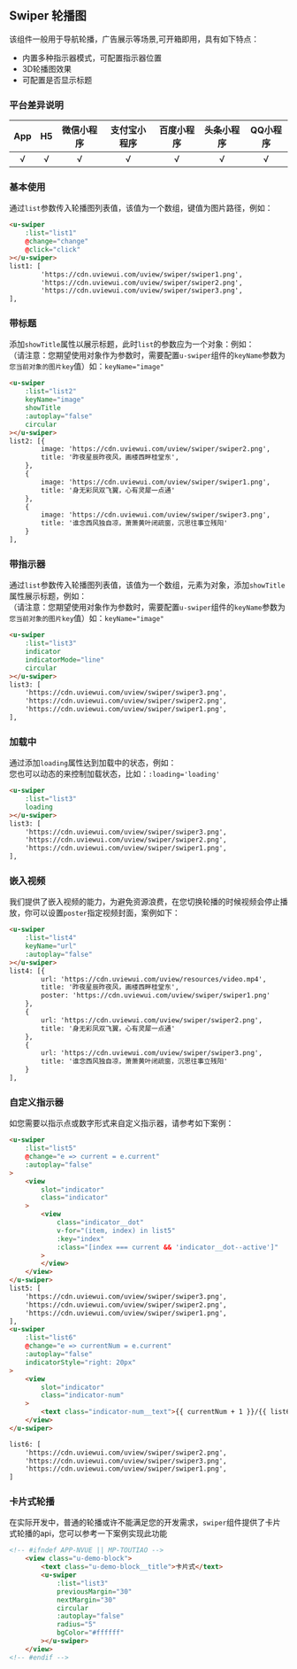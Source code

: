 ## Swiper 轮播图 <to-api/>

<demo-model url="/pages/componentsB/swiper/index"></demo-model>



该组件一般用于导航轮播，广告展示等场景,可开箱即用，具有如下特点：
- 内置多种指示器模式，可配置指示器位置
- 3D轮播图效果
- 可配置是否显示标题


### 平台差异说明

|App|H5|微信小程序|支付宝小程序|百度小程序|头条小程序|QQ小程序|
|:-:|:-:|:-:|:-:|:-:|:-:|:-:|
|√|√|√|√|√|√|√|

### 基本使用

通过`list`参数传入轮播图列表值，该值为一个数组，键值为图片路径，例如：
```html
<u-swiper
	:list="list1"
	@change="change"
	@click="click"
></u-swiper>
list1: [
        'https://cdn.uviewui.com/uview/swiper/swiper1.png',
        'https://cdn.uviewui.com/uview/swiper/swiper2.png',
        'https://cdn.uviewui.com/uview/swiper/swiper3.png',
],
```

### 带标题

添加`showTitle`属性以展示标题，此时`list`的参数应为一个对象：例如：
<br/>
（请注意：您期望使用对象作为参数时，需要配置`u-swiper`组件的`keyName`参数为`您当前对象的图片key`值）如：`keyName="image"`

```html
<u-swiper
	:list="list2"
	keyName="image"
	showTitle
	:autoplay="false"
	circular
></u-swiper>
list2: [{
		image: 'https://cdn.uviewui.com/uview/swiper/swiper2.png',
		title: '昨夜星辰昨夜风，画楼西畔桂堂东',
	},
	{
		image: 'https://cdn.uviewui.com/uview/swiper/swiper1.png',
		title: '身无彩凤双飞翼，心有灵犀一点通'
	},
	{
		image: 'https://cdn.uviewui.com/uview/swiper/swiper3.png',
		title: '谁念西风独自凉，萧萧黄叶闭疏窗，沉思往事立残阳'
	}
],
```
### 带指示器

通过`list`参数传入轮播图列表值，该值为一个数组，元素为对象，添加`showTitle`属性展示标题，例如：
<br/>
（请注意：您期望使用对象作为参数时，需要配置`u-swiper`组件的`keyName`参数为`您当前对象的图片key`值）如：`keyName="image"`

```html
<u-swiper
	:list="list3"
	indicator
	indicatorMode="line"
	circular
></u-swiper>
list3: [
	'https://cdn.uviewui.com/uview/swiper/swiper3.png',
	'https://cdn.uviewui.com/uview/swiper/swiper2.png',
	'https://cdn.uviewui.com/uview/swiper/swiper1.png',
],
```
### 加载中

通过添加`loading`属性达到加载中的状态，例如：
<br/>
您也可以动态的来控制加载状态，比如：`:loading='loading'`
```html
<u-swiper
	:list="list3"
	loading
></u-swiper>
list3: [
	'https://cdn.uviewui.com/uview/swiper/swiper3.png',
	'https://cdn.uviewui.com/uview/swiper/swiper2.png',
	'https://cdn.uviewui.com/uview/swiper/swiper1.png',
],
```
### 嵌入视频

我们提供了嵌入视频的能力，为避免资源浪费，在您切换轮播的时候视频会停止播放，你可以设置`poster`指定视频封面，案例如下：

```html
<u-swiper
	:list="list4"
	keyName="url"
	:autoplay="false"
></u-swiper>
list4: [{
		url: 'https://cdn.uviewui.com/uview/resources/video.mp4',
		title: '昨夜星辰昨夜风，画楼西畔桂堂东',
		poster: 'https://cdn.uviewui.com/uview/swiper/swiper1.png'
	},
	{
		url: 'https://cdn.uviewui.com/uview/swiper/swiper2.png',
		title: '身无彩凤双飞翼，心有灵犀一点通'
	},
	{
		url: 'https://cdn.uviewui.com/uview/swiper/swiper3.png',
		title: '谁念西风独自凉，萧萧黄叶闭疏窗，沉思往事立残阳'
	}
],
```
### 自定义指示器

如您需要以指示点或数字形式来自定义指示器，请参考如下案例：

```html
<u-swiper
	:list="list5"
	@change="e => current = e.current"
	:autoplay="false"
>
	<view
		slot="indicator"
		class="indicator"
	>
		<view
			class="indicator__dot"
			v-for="(item, index) in list5"
			:key="index"
			:class="[index === current && 'indicator__dot--active']"
		>
		</view>
	</view>
</u-swiper>
list5: [
	'https://cdn.uviewui.com/uview/swiper/swiper3.png',
	'https://cdn.uviewui.com/uview/swiper/swiper2.png',
	'https://cdn.uviewui.com/uview/swiper/swiper1.png',
],
<u-swiper
	:list="list6"
	@change="e => currentNum = e.current"
	:autoplay="false"
	indicatorStyle="right: 20px"
>
	<view
		slot="indicator"
		class="indicator-num"
	>
		<text class="indicator-num__text">{{ currentNum + 1 }}/{{ list6.length }}</text>
	</view>
</u-swiper>

list6: [
	'https://cdn.uviewui.com/uview/swiper/swiper2.png',
	'https://cdn.uviewui.com/uview/swiper/swiper3.png',
	'https://cdn.uviewui.com/uview/swiper/swiper1.png',
]
```
### 卡片式轮播

在实际开发中，普通的轮播或许不能满足您的开发需求，`swiper`组件提供了卡片式轮播的api，您可以参考一下案例实现此功能
```html
<!-- #ifndef APP-NVUE || MP-TOUTIAO -->
	<view class="u-demo-block">
		<text class="u-demo-block__title">卡片式</text>
		<u-swiper
			:list="list3"
			previousMargin="30"
			nextMargin="30"
			circular
			:autoplay="false"
			radius="5"
			bgColor="#ffffff"
		></u-swiper>
	</view>
<!-- #endif -->
```
<!-- 
### 指示器类型

本组件内置了多种指示器，通过配置`mode`参数即可，有如下：
- `rect`-指示器为方块状
- `dot`-指示器为圆点
- `number`-指示器为数字
- `round`-激活的指示器为块状，未激活的未点状，为默认值
- `none`-不显示指示器

通过`indicator-pos`参数配置指示器的位置，有如下值：
- `topLeft`-指示器位于左上角
- `topCenter`-指示器位于上方中间位置
- `topRight`-指示器位于右上角
- `bottomLeft`-指示器位于左下角
- `bottomCenter`-指示器位于底部中间位置，为默认值
- `bottomRight`-指示器位于右下角

```html
<u-swiper :list="list" mode="dot" indicator-pos="bottomRight"></u-swiper>
```

### 是否开启3D效果

配置`effect3d`为`true`即可，该效果左右两边可以缩略形式预览前后一个swiper-item的一部分

```html
<u-swiper :list="list" :effect3d="true"></u-swiper>
```

### 控制轮播效果

- `autoplay`-是否自动轮播，默认为`true`
- `interval`-前后两张图自动轮播的时间间隔
- `duration`-切换一张轮播图所需的时间
- `circular`-是否衔接滑动，即到最后一张时，是否可以直接转到第一张

```html
<u-swiper :list="list" duration="3000" :circular="false"></u-swiper>
```

### API

### Props

| 参数          | 说明            | 类型            | 默认值             |  可选值   |
|-------------  |---------------- |---------------|------------------ |-------- |
| list | 轮播图数据，见上方"基本使用"说明 | Array | - | - |
| title | 是否显示标题文字，需要配合`list`参数，见上方说明 | Boolean  | false | true |
| mode | 指示器模式，见上方说明 | String  | round | rect / dot / number / none |
| height | 轮播图组件高度，单位rpx | String \| Number  | 250 | - |
| indicator-pos | 指示器的位置 | String  | bottomCenter | topLeft / topCenter / topRight / bottomLeft / bottomRight |
| effect3d | 是否开启3D效果 | Boolean  | false | true |
| autoplay | 是否自动播放 | Boolean  | true | false |
| interval | 自动轮播时间间隔，单位ms | String \| Number  | 2500 | - |
| circular | 是否衔接播放，见上方说明 | Boolean  | true | false |
| duration | 切换一张轮播图所需的时间，单位ms | String \| Number  | 500 | - |
| border-radius | 轮播图圆角值，单位rpx | String \| Number  | 8 | - |
| title-style | 自定义标题样式 | Object  | - | - |
| effect3d-previous-margin | effect3d = true模式的情况下，激活项与前后项之间的距离，单位rpx | String \| Number  | 50 | - |
| img-mode | 图片的裁剪模式，详见[image组件裁剪模式](https://uniapp.dcloud.io/component/image) | String  | aspectFill | - |
| name | 组件内部读取的`list`参数中的属性名，见上方说明 | string  | name | - |
| bg-color | 背景颜色 | string  | #f3f4f6 | - |
| current <Badge text="1.6.2" /> | 初始化时，默认显示第几项 | String \| Number  | 0 | - |


### Events

|事件名|说明|回调参数|
|:-|:-|:-|:-|
| click | 点击轮播图时触发 | index：点击了第几张图片，从0开始 |
| change | 轮播图切换时触发(自动或者手动切换) | index：切换到了第几张图片，从0开始 | -->
